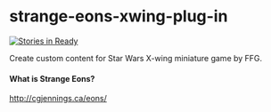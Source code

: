 # strange-eons-xwing-plug-in
[![Stories in Ready](https://badge.waffle.io/Hinny/strange-eons-xwing-plug-in.svg?label=ready&title=Ready)](http://waffle.io/Hinny/strange-eons-xwing-plug-in)

Create custom content for Star Wars X-wing miniature game by FFG.

#### What is Strange Eons?
http://cgjennings.ca/eons/
